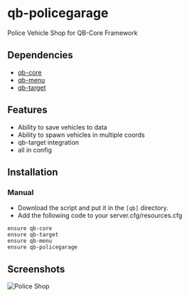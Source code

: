 # qb-policegarage
Police Vehicle Shop for QB-Core Framework

## Dependencies
- [qb-core](https://github.com/qbcore-framework/qb-core)
- [qb-menu](https://github.com/qbcore-framework/qb-menu)
- [qb-target](https://github.com/BerkieBb/qb-target)

## Features
- Ability to save vehicles to data
- Ability to spawn vehicles in multiple coords
- qb-target integration
- all in config

## Installation

### Manual
- Download the script and put it in the `[qb]` directory.
- Add the following code to your server.cfg/resources.cfg
```
ensure qb-core
ensure qb-target
ensure qb-menu
ensure qb-policegarage
```

## Screenshots
![Police Shop](https://user-images.githubusercontent.com/89742984/202778752-0a712ab0-0f45-44c7-aec9-4a4dbe03be73.png)
